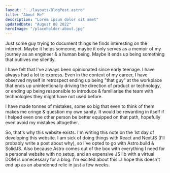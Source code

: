 ```yaml
---
layout: "../layouts/BlogPost.astro"
title: "About Me"
description: "Lorem ipsum dolor sit amet"
updatedDate: "August 08 2022"
heroImage: "/placeholder-about.jpg"
---
```


Just some guy trying to document things he finds interesting on the internet. Maybe it helps someone, maybe it only serves as a memoir of my journey as an engineer & a human being. Maybe it ends up being something that outlives me silently.

I have felt that I've always been opinionated since early teenage. I have always had a lot to express. Even in the context of my career, I have observed myself in retrospect ending up being "that guy" at the workplace that ends up unintentionally driving the direction of product or technology, or ending up being responsible to introduce & familiarise the team with technologies they might have not used before.

I have made tonnes of mistakes, some so big that even to think of them makes me cringe & question my own sanity. It would be rewarding in itself if I helped even one other person be better equipped on that path, hopefully even avoid my mistakes altogether.

So, that's why this website exists. I'm writing this note on the 1st day of developing this website. I am sick of doing things with React and NextJS (I'll probably write a post about why), so I've opted to go with Astro.build & SolidJS. Also because Astro comes out of the box with everything I need for a personal website with no setup, and an expensive JS lib with a virtual DOM is unnecessary for a blog. I'm excited about this...I hope this doesn't end up as an abandoned relic in just a few weeks.